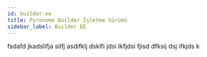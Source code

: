 ```yaml
---
id: builder-ee
title: Pyronome Builder İşletme Sürümü
sidebar_label: Builder EE
---
```


<a id="aHeaderMenuAnchor" data-header-menu="Docs"></a>

fsdafd jkadslifja silfj asdifklj dsklfi jdsi lkfjdsi fjisd dfksij dsj ifkjds k